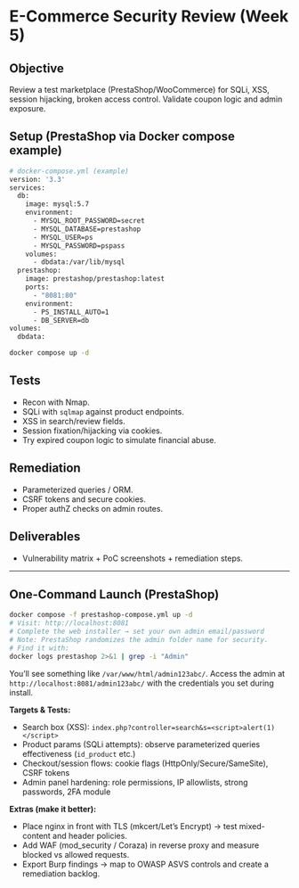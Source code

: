 # E-Commerce Security Review (Week 5)

## Objective
Review a test marketplace (PrestaShop/WooCommerce) for SQLi, XSS, session hijacking, broken access control. Validate coupon logic and admin exposure.

## Setup (PrestaShop via Docker compose example)
```bash
# docker-compose.yml (example)
version: '3.3'
services:
  db:
    image: mysql:5.7
    environment:
      - MYSQL_ROOT_PASSWORD=secret
      - MYSQL_DATABASE=prestashop
      - MYSQL_USER=ps
      - MYSQL_PASSWORD=pspass
    volumes:
      - dbdata:/var/lib/mysql
  prestashop:
    image: prestashop/prestashop:latest
    ports:
      - "8081:80"
    environment:
      - PS_INSTALL_AUTO=1
      - DB_SERVER=db
volumes:
  dbdata:
```
```bash
docker compose up -d
```

## Tests
- Recon with Nmap.
- SQLi with `sqlmap` against product endpoints.
- XSS in search/review fields.
- Session fixation/hijacking via cookies.
- Try expired coupon logic to simulate financial abuse.

## Remediation
- Parameterized queries / ORM.
- CSRF tokens and secure cookies.
- Proper authZ checks on admin routes.

## Deliverables
- Vulnerability matrix + PoC screenshots + remediation steps.

---

## One-Command Launch (PrestaShop)

```bash
docker compose -f prestashop-compose.yml up -d
# Visit: http://localhost:8081
# Complete the web installer → set your own admin email/password
# Note: PrestaShop randomizes the admin folder name for security.
# Find it with:
docker logs prestashop 2>&1 | grep -i "Admin"
```
You’ll see something like `/var/www/html/admin123abc/`. Access the admin at `http://localhost:8081/admin123abc/` with the credentials you set during install.

**Targets & Tests:**
- Search box (XSS): `index.php?controller=search&s=<script>alert(1)</script>`
- Product params (SQLi attempts): observe parameterized queries effectiveness (`id_product` etc.)
- Checkout/session flows: cookie flags (HttpOnly/Secure/SameSite), CSRF tokens
- Admin panel hardening: role permissions, IP allowlists, strong passwords, 2FA module

**Extras (make it better):**
- Place nginx in front with TLS (mkcert/Let’s Encrypt) → test mixed-content and header policies.
- Add WAF (mod_security / Coraza) in reverse proxy and measure blocked vs allowed requests.
- Export Burp findings → map to OWASP ASVS controls and create a remediation backlog.


